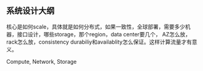 ## 系统设计大纲

核心是如何scale，具体就是如何分布式，如果一致性，全球部署，需要多少机器，接口设计，哪些storage，那个region，data center要几个， AZ怎么放，rack怎么放，consistency durabiliy和availablity怎么保证。这样计算流量才有意义。

Compute, Network, Storage

